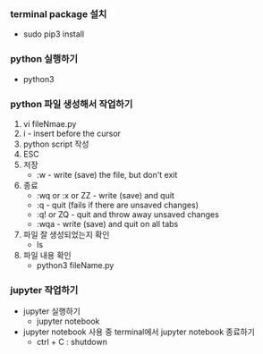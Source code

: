 ### terminal package 설치
- sudo pip3 install <package>

### python 실행하기
- python3

### python 파일 생성해서 작업하기
1) vi fileNmae.py
2) i - insert before the cursor
3) python script 작성
4) ESC
5) 저장
   - :w - write (save) the file, but don't exit
6) 종료
   - :wq or :x or ZZ - write (save) and quit
   - :q - quit (fails if there are unsaved changes)
   - :q! or ZQ - quit and throw away unsaved changes
   - :wqa - write (save) and quit on all tabs
7) 파일 잘 생성되었는지 확인
   - ls
8) 파일 내용 확인
   - python3 fileName.py

### jupyter 작업하기
- jupyter 실행하기
  - jupyter notebook
- jupyter notebook 사용 중 terminal에서 jupyter notebook 종료하기
  - ctrl + C : shutdown

